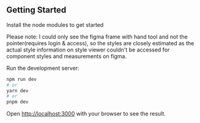 ## Getting Started

Install the node modules to get started

Please note: I could only see the figma frame with hand tool and not the pointer(requires login & access), so the styles are closely estimated as the actual style information on style viewer couldn't be accessed for component styles and measurements on figma.

Run the development server:

```bash
npm run dev
# or
yarn dev
# or
pnpm dev
```

Open [http://localhost:3000](http://localhost:3000) with your browser to see the result.



